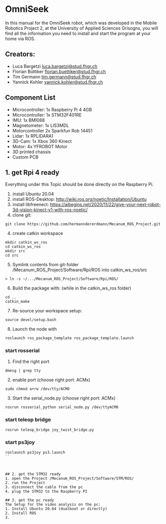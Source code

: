 # OmniSeek
In this manual for the OmniSeek robot, which was developed in the Mobile Robotics Project 2, at the University of Applied Sciences Grisogns, you will find all the information you need to install and start the program at your home via ROS.

## Creators:
- Luca Bargetzi				  luca.bargetzi@stud.fhgr.ch
- Florian Büttiker			florian.buettiker@stud.fhgr.ch
- Tim Germann				    tim.germann@stud.fhgr.ch
- Yannick Kohler			  yannick.kohler@stud.fhgr.ch

## Component List
-	Microcontroller:	1x Raspberry Pi 4 4GB
-	Microcontroller:	1x STM32F401RE
-	IMU:			1x BMI088 
-	Magnetometer:	1x LIS3MDL
-	Motorcontroller	2x Sparkfun Rob 14451
-	Lidar:			1x RPLIDARA1
-	3D-Cam:		1x Xbox 360 Kinect
-	Motor:			4x YFROBOT Motor
-	3D printed chassis
-	Custom PCB

## 1. get Rpi 4 ready
Everything under this Topic should be done directly on the Raspberry Pi.
1. install Ubuntu 20.04
2. install ROS-Desktop: http://wiki.ros.org/noetic/Installation/Ubuntu
3. install libfreenect: https://aibegins.net/2020/11/22/give-your-next-robot-3d-vision-kinect-v1-with-ros-noetic/
4. clone git:
```
git clone https://github.com/hermanndererdmann/Mecanum_ROS_Project.git
```
4. create catkin workspace 
```
mkdir catkin_ws_ros
cd catkin_ws_ros
mkdir src
cd src
```
5. Symlink contents from git-folder /Mecanum_ROS_Project/Software/Rpi/ROS into catkin_ws_ros/src
```
> ln -s ~/.../Mecanum_ROS_Project/Software/Rpi/ROS/ 
```
6. Build the package with: (while in the catkin_ws_ros folder)
```
cd ..
catkin_make
```
7. Re-source your workspace setup:
```
source devel/setup.bash
```
8. Launch the node with
```
roslaunch ros_package_template ros_package_template.launch
```
### start rosserial 
1. Find the right port
```
dmesg | grep tty
```
2. enable port (choose right port: ACMx)
```
sudo chmod a+rw /dev/tty/ACM0
```
3. Start the serial_node.py (choose right port: ACMx)
```
rosrun rosserial_python serial_node.py /dev/ttyACM0
```
### start teleop bridge
```
rosrun teleop_bridge joy_twist_bridge.py
```
### start ps3joy
```
roslaunch ps3joy ps3.launch
``



## 2. get the STM32 ready
1. open the Project /Mecanum_ROS_Project/Software/STM/ROS/
2. run the Project
3. disconnect the cable from the pc
4. plug the STM32 to the Raspberry PI

## 3. get the pc ready
The Setup for the video analysis on the pc:
1. Install Ubuntu 20.04 (dualboot or directly)
2. Install ROS
3. 



